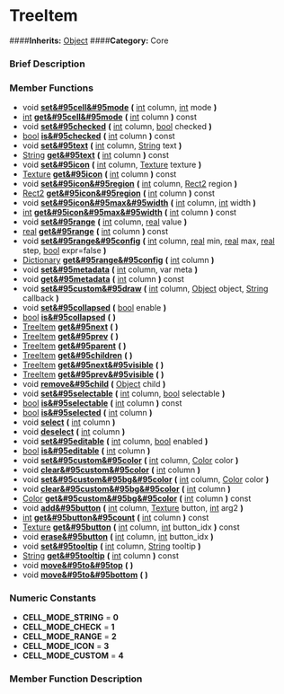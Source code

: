 #  TreeItem  
####**Inherits:** [Object](class_object)
####**Category:** Core

###  Brief Description  


###  Member Functions 
  * void  **[set&#95cell&#95mode](#set_cell_mode)**  **(** [int](class_int) column, [int](class_int) mode  **)**
  * [int](class_int)  **[get&#95cell&#95mode](#get_cell_mode)**  **(** [int](class_int) column  **)** const
  * void  **[set&#95checked](#set_checked)**  **(** [int](class_int) column, [bool](class_bool) checked  **)**
  * [bool](class_bool)  **[is&#95checked](#is_checked)**  **(** [int](class_int) column  **)** const
  * void  **[set&#95text](#set_text)**  **(** [int](class_int) column, [String](class_string) text  **)**
  * [String](class_string)  **[get&#95text](#get_text)**  **(** [int](class_int) column  **)** const
  * void  **[set&#95icon](#set_icon)**  **(** [int](class_int) column, [Texture](class_texture) texture  **)**
  * [Texture](class_texture)  **[get&#95icon](#get_icon)**  **(** [int](class_int) column  **)** const
  * void  **[set&#95icon&#95region](#set_icon_region)**  **(** [int](class_int) column, [Rect2](class_rect2) region  **)**
  * [Rect2](class_rect2)  **[get&#95icon&#95region](#get_icon_region)**  **(** [int](class_int) column  **)** const
  * void  **[set&#95icon&#95max&#95width](#set_icon_max_width)**  **(** [int](class_int) column, [int](class_int) width  **)**
  * [int](class_int)  **[get&#95icon&#95max&#95width](#get_icon_max_width)**  **(** [int](class_int) column  **)** const
  * void  **[set&#95range](#set_range)**  **(** [int](class_int) column, [real](class_real) value  **)**
  * [real](class_real)  **[get&#95range](#get_range)**  **(** [int](class_int) column  **)** const
  * void  **[set&#95range&#95config](#set_range_config)**  **(** [int](class_int) column, [real](class_real) min, [real](class_real) max, [real](class_real) step, [bool](class_bool) expr=false  **)**
  * [Dictionary](class_dictionary)  **[get&#95range&#95config](#get_range_config)**  **(** [int](class_int) column  **)**
  * void  **[set&#95metadata](#set_metadata)**  **(** [int](class_int) column, var meta  **)**
  * void  **[get&#95metadata](#get_metadata)**  **(** [int](class_int) column  **)** const
  * void  **[set&#95custom&#95draw](#set_custom_draw)**  **(** [int](class_int) column, [Object](class_object) object, [String](class_string) callback  **)**
  * void  **[set&#95collapsed](#set_collapsed)**  **(** [bool](class_bool) enable  **)**
  * [bool](class_bool)  **[is&#95collapsed](#is_collapsed)**  **(** **)**
  * [TreeItem](class_treeitem)  **[get&#95next](#get_next)**  **(** **)**
  * [TreeItem](class_treeitem)  **[get&#95prev](#get_prev)**  **(** **)**
  * [TreeItem](class_treeitem)  **[get&#95parent](#get_parent)**  **(** **)**
  * [TreeItem](class_treeitem)  **[get&#95children](#get_children)**  **(** **)**
  * [TreeItem](class_treeitem)  **[get&#95next&#95visible](#get_next_visible)**  **(** **)**
  * [TreeItem](class_treeitem)  **[get&#95prev&#95visible](#get_prev_visible)**  **(** **)**
  * void  **[remove&#95child](#remove_child)**  **(** [Object](class_object) child  **)**
  * void  **[set&#95selectable](#set_selectable)**  **(** [int](class_int) column, [bool](class_bool) selectable  **)**
  * [bool](class_bool)  **[is&#95selectable](#is_selectable)**  **(** [int](class_int) column  **)** const
  * [bool](class_bool)  **[is&#95selected](#is_selected)**  **(** [int](class_int) column  **)**
  * void  **[select](#select)**  **(** [int](class_int) column  **)**
  * void  **[deselect](#deselect)**  **(** [int](class_int) column  **)**
  * void  **[set&#95editable](#set_editable)**  **(** [int](class_int) column, [bool](class_bool) enabled  **)**
  * [bool](class_bool)  **[is&#95editable](#is_editable)**  **(** [int](class_int) column  **)**
  * void  **[set&#95custom&#95color](#set_custom_color)**  **(** [int](class_int) column, [Color](class_color) color  **)**
  * void  **[clear&#95custom&#95color](#clear_custom_color)**  **(** [int](class_int) column  **)**
  * void  **[set&#95custom&#95bg&#95color](#set_custom_bg_color)**  **(** [int](class_int) column, [Color](class_color) color  **)**
  * void  **[clear&#95custom&#95bg&#95color](#clear_custom_bg_color)**  **(** [int](class_int) column  **)**
  * [Color](class_color)  **[get&#95custom&#95bg&#95color](#get_custom_bg_color)**  **(** [int](class_int) column  **)** const
  * void  **[add&#95button](#add_button)**  **(** [int](class_int) column, [Texture](class_texture) button, [int](class_int) arg2  **)**
  * [int](class_int)  **[get&#95button&#95count](#get_button_count)**  **(** [int](class_int) column  **)** const
  * [Texture](class_texture)  **[get&#95button](#get_button)**  **(** [int](class_int) column, [int](class_int) button_idx  **)** const
  * void  **[erase&#95button](#erase_button)**  **(** [int](class_int) column, [int](class_int) button_idx  **)**
  * void  **[set&#95tooltip](#set_tooltip)**  **(** [int](class_int) column, [String](class_string) tooltip  **)**
  * [String](class_string)  **[get&#95tooltip](#get_tooltip)**  **(** [int](class_int) column  **)** const
  * void  **[move&#95to&#95top](#move_to_top)**  **(** **)**
  * void  **[move&#95to&#95bottom](#move_to_bottom)**  **(** **)**

###  Numeric Constants  
  * **CELL_MODE_STRING** = **0**
  * **CELL_MODE_CHECK** = **1**
  * **CELL_MODE_RANGE** = **2**
  * **CELL_MODE_ICON** = **3**
  * **CELL_MODE_CUSTOM** = **4**

###  Member Function Description  
